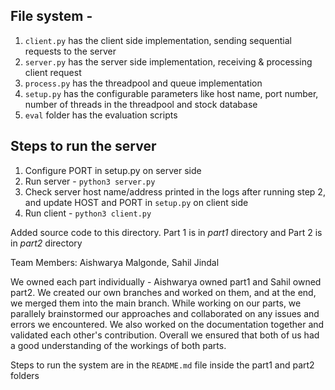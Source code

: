 
## File system -

1) `client.py` has the client side implementation, sending sequential requests to the server
2) `server.py` has the server side implementation, receiving & processing client request
3) `process.py` has the threadpool and queue implementation
3) `setup.py` has the configurable parameters like host name, port number, number of threads in the threadpool and stock database
4) `eval` folder has the evaluation scripts

## Steps to run the server

1) Configure PORT in setup.py on server side
2) Run server - ```python3 server.py```
3) Check server host name/address printed in the logs after running step 2, and update HOST and PORT in `setup.py` on client side
4) Run client - ```python3 client.py```




 Added source code to this directory. Part 1 is in *part1* directory and Part 2 is in *part2* directory

 Team Members: Aishwarya Malgonde, Sahil Jindal

 We owned each part individually - Aishwarya owned part1 and Sahil owned part2. We created our own branches and worked on them, and at the end, we merged them into the main branch. While working on our parts, we parallely brainstormed our approaches and collaborated on any issues and errors we encountered. We also worked on the documentation together and validated each other's contribution. Overall we ensured that both of us had a good understanding of the workings of both parts.

 Steps to run the system are in the `README.md` file inside the part1 and part2 folders


